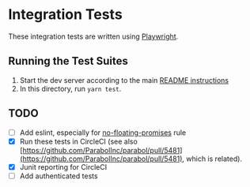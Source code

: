 # Integration Tests

These integration tests are written using [Playwright](https://playwright.dev/).

## Running the Test Suites

1. Start the dev server according to the main [README instructions](/README.md#installation)
2. In this directory, run `yarn test`.

## TODO

- [ ] Add eslint, especially for [no-floating-promises](https://github.com/typescript-eslint/typescript-eslint/blob/main/packages/eslint-plugin/docs/rules/no-floating-promises.md) rule
- [x] Run these tests in CircleCI (see also [https://github.com/ParabolInc/parabol/pull/5481](https://github.com/ParabolInc/parabol/pull/5481), which is related).
- [x] Junit reporting for CircleCI
- [ ] Add authenticated tests
